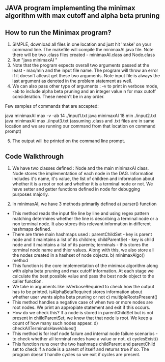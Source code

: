 
## JAVA program implementing the minimax algorithm with max cutoff and alpha beta pruning 



## How to run the Minimax program?

1. SIMPLE, download all files in one location and just hit 'make' on your command line. The makefile will compile the minimaxAI.java file. Note there will be two .class files created - minimaxAI.class and Node.class
2. Run "java minimaxAI <arguments> <file destination>"
3. Note that the program expects overall two arguments passed at the least - max/min and the input file name. The program will throw an error if it doesn't atleast get these two arguments. Note input file is always the last argument as denoted in the problem statement as well.
4. We can also pass other type of arguments : -v to print in verbose mode, -ab to include alpha beta pruning and an integer value n for max cutoff consideration. These needn't be in any order.

Few samples of commands that are accepted:

java minimaxAI max -v -ab 14 ./input1.txt
java minimaxAI 18 min ./input2.txt
java minimaxAI max ./input3.txt
(assuming .class and .txt files are in same location and we are running our command from that location on command prompt)


5. The output will be printed on the command line prompt.


## Code Walkthrough

1. We have two classes defined : Node and the main minimaxAI class. Node stores the implementation of each node in the DAG. Information includes it's name, it's value, the list of children and information about whether it is a root or not and whether it is a terminal node or not. We have setter and getter functions defined in node for debugging purposes majorly.

2. In minimaxAI, we have 3 methods primarily defined
a)  parser() function
- This method reads the input file line by line and using regex pattern matching determines whether the line is describing a terminal node or a non terminal node. It also stores this relevant information in different hashmaps defined.
- There are three main hashmaps used : parentChildSet - key is parent node and it maintains a list of its children; childParentSet - key is child node and it maintains a list of its parents; terminals - this stores the terminal node name and thier values. Along with this, we also store all the nodes created in a hashset of node objects.
b) minimaxAlgo() method
- This function is the core implementation of the minimax algorithm along with alpha beta pruning and max cutoff information. At each stage we calculate the best possible value and pass the best node object to the caller function. 
- We take in arguments like isVerboseRequired to check how the output has to be printed. isAlphaBetaRequired stores information about whether user wants alpha beta pruning or not
c) multipleRootsPresent() 
- This method handles a negative case of when two or more nodes are root nodes. We print an appropiate statement and exit if this occurs.
- How do we check this? If a node is stored in parentChildSet but is not present in chiildParentSet, we know that that node is root. We keep a count of how many such nodes appear.
d) checkAllTerminalsHaveValues()
- This method is for leaf node failure and internal node failure scenarios - to check whether all terminal nodes have a value or not.
e) cyclesExist()
- This function runs over the two hashmaps childParent and parentChild set to check if a node is a parent of itself and returns true if so. The program doesn't handle cycles so we exit if cycles are present.




